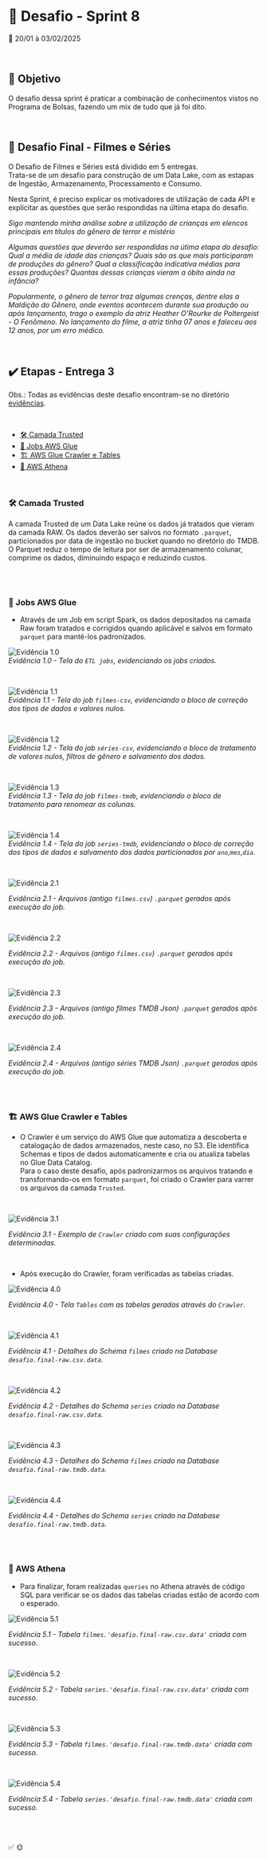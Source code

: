 # :jigsaw: Desafio - Sprint 8

:calendar: 20/01 à 03/02/2025

<br>

## :dart: Objetivo

 O desafio dessa sprint é praticar a combinação de conhecimentos vistos no Programa de Bolsas, fazendo um mix de tudo que já foi dito.

<br>

## :rocket: Desafio Final - Filmes e Séries

O Desafio de Filmes e Séries está dividido em 5 entregas.                           
Trata-se de um desafio para construção de um Data Lake, com as estapas de Ingestão, Armazenamento, Processamento e Consumo.

Nesta Sprint, é preciso explicar os motivadores de utilização de cada API e explicitar as questões que serão respondidas na última etapa do desafio.

_Sigo mantendo minha análise sobre a utilização de crianças em elencos principais em títulos do gênero de terror e mistério_

_Algumas questões que deverão ser respondidas na útima etapa do desafio: Qual a média de idade das crianças? Quais são as que mais participaram de produções do gênero? Qual a classificação indicativa médias para essas produções? Quantas dessas crianças vieram a óbito ainda na infância?_

_Popularmente, o gênero de terror traz algumas crenças, dentre elas a Maldição do Gênero, onde eventos acontecem durante sua produção ou após lançamento, trago o exemplo da atriz Heather O'Rourke de Poltergeist - O Fenômeno. No lançamento do filme, a atriz tinha 07 anos e faleceu aos 12 anos, por um erro médico._

<br>

## :heavy_check_mark: Etapas - Entrega 3

Obs.: Todas as evidências deste desafio encontram-se no diretório [evidências](../evidencias/evid_desafio/).

<br>

* [:hammer_and_wrench:   Camada Trusted](#️-camada-trusted)
* [:broom: Jobs AWS Glue](#️-jobs-aws-glue)
* [:building_construction: AWS Glue Crawler e Tables](#️-aws-glue-crawler-e-tables)
* [:owl: AWS Athena](#-aws-athena)

<br>

### :hammer_and_wrench: Camada Trusted

A camada Trusted de um Data Lake reúne os dados já tratados que vieram da camada RAW. Os dados deverão ser salvos no formato ``.parquet``, particionados por data de ingestão no bucket quando no diretório do TMDB.  O Parquet reduz o tempo de leitura por ser de armazenamento colunar, comprime os dados, diminuindo espaço e reduzindo custos.

<br><br>

### :broom: Jobs AWS Glue

* Através de um Job em script Spark, os dados depositados na camada Raw foram tratados e corrigidos quando aplicável e salvos em formato ``parquet`` para mantê-los padronizados.            



![Evidência 1.0](../evidencias/evid_desafio/1.0.jpg)                  
_*Evidência 1.0 - Tela do ``ETL jobs``, evidenciando os jobs criados.*_

<br>

![Evidência 1.1](../evidencias/evid_desafio/1.1.jpg)                  
_*Evidência 1.1 - Tela do job ``filmes-csv``, evidenciando o bloco de correção dos tipos de dados e valores nulos.*_

<br>

![Evidência 1.2](../evidencias/evid_desafio/1.2.jpg)                  
_*Evidência 1.2 - Tela do job ``séries-csv``, evidenciando o bloco de tratamento de valores nulos, filtros de gênero e salvamento dos dados.*_

<br>

![Evidência 1.3](../evidencias/evid_desafio/1.3.jpg)                  
_*Evidência 1.3 - Tela do job ``filmes-tmdb``, evidenciando o bloco de tratamento para renomear as colunas.*_

<br>

![Evidência 1.4](../evidencias/evid_desafio/1.4.jpg)                  
_*Evidência 1.4 - Tela do job ``series-tmdb``, evidenciando o bloco de correção dos tipos de dados e salvamento dos dados particionados por ``ano``,``mes``,``dia``.*_

<br>

![Evidência 2.1](../evidencias/evid_desafio/2.1.jpg)                  

_*Evidência 2.1 - Arquivos (antigo ``filmes.csv``) ``.parquet`` gerados após execução do job.*_

<br>

![Evidência 2.2](../evidencias/evid_desafio/2.2.jpg)                  

_*Evidência 2.2 - Arquivos (antigo ``filmes.csv``) ``.parquet`` gerados após execução do job.*_

<br>

![Evidência 2.3](../evidencias/evid_desafio/2.3.jpg)                  

_*Evidência 2.3 - Arquivos (antigo filmes TMDB Json) ``.parquet`` gerados após execução do job.*_

<br>

![Evidência 2.4](../evidencias/evid_desafio/2.4.jpg)                  

_*Evidência 2.4 - Arquivos (antigo séries TMDB Json) ``.parquet`` gerados após execução do job.*_

<br><br>

### :building_construction: AWS Glue Crawler e Tables                              

* O Crawler é um serviço do AWS Glue que automatiza a descoberta e catalogação de dados armazenados, neste caso, no S3. Ele identifica Schemas e tipos de dados automaticamente e cria ou atualiza tabelas no Glue Data Catalog.           
Para o caso deste desafio, após padronizarmos os arquivos tratando e transformando-os em formato ``parquet``, foi criado o Crawler para varrer os arquivos da camada ``Trusted``.

<br>

![Evidência 3.1](../evidencias/evid_desafio/3.1.jpg)                  

_*Evidência 3.1 - Exemplo de ``Crawler`` criado com suas configurações determinadas.*_

<br>

* Após execução do Crawler, foram verificadas as tabelas criadas.

![Evidência 4.0](../evidencias/evid_desafio/4.0.jpg)                  

_*Evidência 4.0 - Tela ``Tables`` com as tabelas geradas através do ``Crawler``.*_

<br>

![Evidência 4.1](../evidencias/evid_desafio/4.1.jpg)                  

_*Evidência 4.1 - Detalhes do Schema ``filmes`` criado na Database ``desafio.final-raw.csv.data``.*_

<br>

![Evidência 4.2](../evidencias/evid_desafio/4.2.jpg)                  

_*Evidência 4.2 - Detalhes do Schema ``series`` criado na Database ``desafio.final-raw.csv.data``.*_

<br>

![Evidência 4.3](../evidencias/evid_desafio/4.3.jpg)                  

_*Evidência 4.3 - Detalhes do Schema ``filmes`` criado na Database ``desafio.final-raw.tmdb.data``.*_

<br>

![Evidência 4.4](../evidencias/evid_desafio/4.4.jpg)                  

_*Evidência 4.4 - Detalhes do Schema ``series`` criado na Database ``desafio.final-raw.tmdb.data``.*_

<br><br>


### :owl: AWS Athena

* Para finalizar, foram realizadas ``queries`` no Athena através de código SQL para verificar se os dados das tabelas criadas estão de acordo com o esperado. 

![Evidência 5.1](../evidencias/evid_desafio/5.1.jpg)                  

_*Evidência 5.1 - Tabela ``filmes.'desafio.final-raw.csv.data'`` criada com sucesso.*_

<br>

![Evidência 5.2](../evidencias/evid_desafio/5.2.jpg)                  

_*Evidência 5.2 - Tabela ``series.'desafio.final-raw.csv.data'`` criada com sucesso.*_

<br>

![Evidência 5.3](../evidencias/evid_desafio/5.3.jpg)                  

_*Evidência 5.3 - Tabela ``filmes.'desafio.final-raw.tmdb.data'`` criada com sucesso.*_

<br>

![Evidência 5.4](../evidencias/evid_desafio/5.4.jpg)                  

_*Evidência 5.4 - Tabela ``series.'desafio.final-raw.tmdb.data'`` criada com sucesso.*_


<br><br>

:white_check_mark:
:sun_with_face: